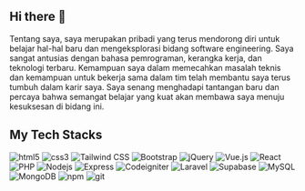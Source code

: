 ## Hi there 👋
Tentang saya, saya merupakan pribadi yang terus mendorong diri untuk belajar hal-hal baru dan mengeksplorasi bidang software engineering. Saya sangat antusias dengan bahasa pemrograman, kerangka kerja, dan teknologi terbaru. Kemampuan saya dalam memecahkan masalah teknis dan kemampuan untuk bekerja sama dalam tim telah membantu saya terus tumbuh dalam karir saya. Saya senang menghadapi tantangan baru dan percaya bahwa semangat belajar yang kuat akan membawa saya menuju kesuksesan di bidang ini.

## My Tech Stacks
  <div>
  <img alt="html5" src="https://img.shields.io/badge/-HTML5-E34F26?style=flat-square&logo=html5&logoColor=white" />
  <img alt="css3" src="https://img.shields.io/badge/-CSS3-264de4?style=flat-square&logo=css3&logoColor=white" />
  <img alt="Tailwind CSS" src="https://img.shields.io/badge/-TailwindCSS-0f9ee1?style=flat-square&logo=tailwindcss&logoColor=white" />
  <img alt="Bootstrap" src="https://img.shields.io/badge/-Bootstrap-563d7c?style=flat-square&logo=bootstrap&logoColor=white" />
  <img alt="jQuery" src="https://img.shields.io/badge/-jQuery-0769ad?style=flat-square&logo=jquery&logoColor=white" />
  <img alt="Vue.js" src="https://img.shields.io/badge/-Vue.js-42b883?style=flat-square&logo=vue.js&logoColor=white" />
  <img alt="React" src="https://img.shields.io/badge/-React-45b8d8?style=flat-square&logo=react&logoColor=white" />
  <img alt="PHP" src="https://img.shields.io/badge/-PHP-8993be?style=flat-square&logo=php&logoColor=white" />
  <img alt="Nodejs" src="https://img.shields.io/badge/-Nodejs-43853d?style=flat-square&logo=Node.js&logoColor=white" />
  <img alt="Express" src="https://img.shields.io/badge/-Express-303030?style=flat-square&logo=express&logoColor=white" />
  <img alt="Codeigniter" src="https://img.shields.io/badge/-Codeigniter-dd4814?style=flat-square&logo=codeigniter&logoColor=white" />
  <img alt="Laravel" src="https://img.shields.io/badge/-Laravel-fb503b?style=flat-square&logo=laravel&logoColor=white" />
  <img alt="Supabase" src="https://img.shields.io/badge/Supabase-3ECF8E?style=flat-square&logo=supabase&logoColor=white" /> 
  <img alt="MySQL" src="https://img.shields.io/badge/-MySQL-00758F?style=flat-square&logo=mysql&logoColor=white" />
  <img alt="MongoDB" src="https://img.shields.io/badge/-MongoDB-13aa52?style=flat-square&logo=mongodb&logoColor=white" />
  <img alt="npm" src="https://img.shields.io/badge/-NPM-CB3837?style=flat-square&logo=npm&logoColor=white" />
  <img alt="git" src="https://img.shields.io/badge/-Git-F05032?style=flat-square&logo=git&logoColor=white" />
  </div>



<!--
**shabiqghazi/shabiqghazi** is a ✨ _special_ ✨ repository because its `README.md` (this file) appears on your GitHub profile.

Here are some ideas to get you started:

- 🔭 I’m currently working on ...
- 🌱 I’m currently learning ...
- 👯 I’m looking to collaborate on ...
- 🤔 I’m looking for help with ...
- 💬 Ask me about ...
- 📫 How to reach me: ...
- 😄 Pronouns: ...
- ⚡ Fun fact: ...
-->
